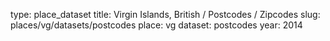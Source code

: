 type: place_dataset
title: Virgin Islands, British / Postcodes / Zipcodes
slug: places/vg/datasets/postcodes
place: vg
dataset: postcodes
year: 2014
